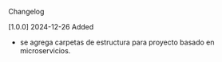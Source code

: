 Changelog

[1.0.0] 2024-12-26
Added
 - se agrega carpetas de estructura para proyecto basado en microservicios.

